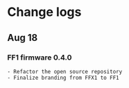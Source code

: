 # Change logs

## Aug 18

### FF1 firmware 0.4.0

    - Refactor the open source repository
    - Finalize branding from FFX1 to FF1
